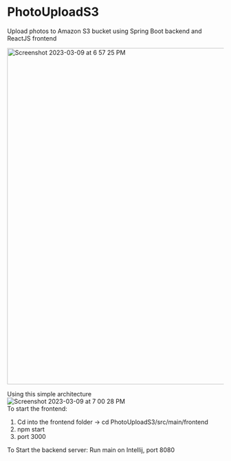 # PhotoUploadS3
Upload photos to Amazon S3 bucket using Spring Boot backend and ReactJS frontend

<img width="782" alt="Screenshot 2023-03-09 at 6 57 25 PM" src="https://user-images.githubusercontent.com/51170353/224003668-ae0d1075-29b3-4883-84fa-8e7fa720027e.png">

Using this simple architecture
 <br />
![Screenshot 2023-03-09 at 7 00 28 PM](https://user-images.githubusercontent.com/51170353/224004344-36cd564a-ec68-42b6-baec-4bd88a19d5c8.png)
 <br />
 To start the frontend:
 1. Cd into the frontend folder -> cd PhotoUploadS3/src/main/frontend
 2. npm start
 3. port 3000

To Start the backend server:
Run main on Intellij, port 8080
